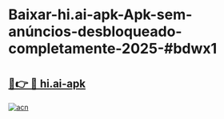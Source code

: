 # Baixar-hi.ai-apk-Apk-sem-anúncios-desbloqueado-completamente-2025-#bdwx1

# <h2><a href="https://ainizakaria.my?title=hi.ai-apk&ref=24M">🔗👉 🔴 hi.ai-apk</a></h2>

[![acn](https://github.com/user-attachments/assets/0f9c940e-d8b0-45ae-aac7-cd30a18b3e1c)](https://ainizakaria.my?title=hi.ai-apk&ref=24M)

